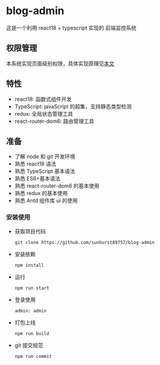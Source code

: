 # blog-admin

这是一个利用 react18 + typescript 实现的 前端监控系统

## 权限管理

本系统实现页面级别权限，具体实现原理见[本文](https://sunburst89757.github.io/my-blogs/blog/react-admin-design)

## 特性

- react18: 函数式组件开发
- TypeScript: javaScript 的超集，支持静态类型检测
- redux: 全局状态管理工具
- react-router-dom6: 路由管理工具

## 准备

- 了解 node 和 git 开发环境
- 熟悉 react18 语法
- 熟悉 TypeScript 基本语法
- 熟悉 ES6+基本语法
- 熟悉 react-router-dom6 的基本使用
- 熟悉 redux 的基本使用
- 熟悉 Antd 组件库 ui 的使用

### 安装使用

- 获取项目代码
  ```
  git clone https://github.com/sunburst89757/blog-admin
  ```
- 安装依赖
  ```
  npm install
  ```
- 运行
  ```
  npm run start
  ```
- 登录使用
  ```
  admin: admin
  ```
- 打包上线
  ```
  npm run build
  ```
- git 提交规范
  ```
  npm run commit
  ```
